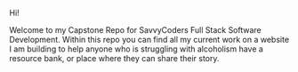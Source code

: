 Hi!

Welcome to my Capstone Repo for SavvyCoders Full Stack Software Development.
Within this repo you can find all my current work on a website I am building to help anyone who is struggling with alcoholism have a resource bank, or place where they can share their story. 

